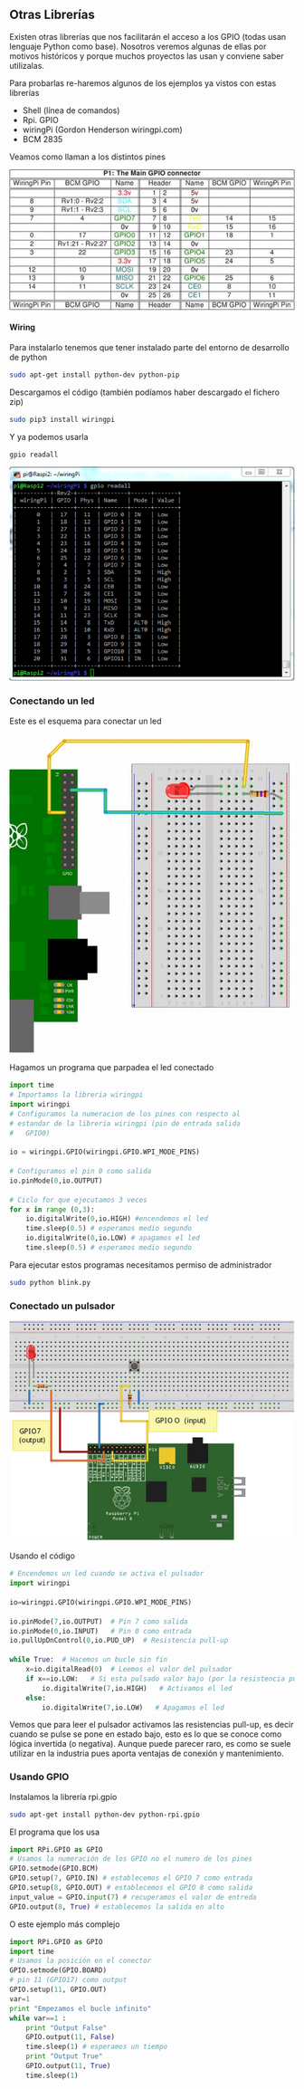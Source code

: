 

## Otras Librerías

Existen otras librerías que nos facilitarán el acceso a los GPIO (todas usan lenguaje Python como base). Nosotros veremos algunas de ellas por motivos históricos y porque muchos proyectos las usan y conviene saber utilizalas.

Para probarlas re-haremos algunos de los ejemplos ya vistos con estas librerías

* Shell (línea de comandos)
* Rpi. GPIO
* wiringPi (Gordon Henderson wiringpi.com)
* BCM 2835

Veamos como llaman a los distintos pines

![Nombre de los GPIOs](./images/NombresGPIO.png)

#### Wiring

Para instalarlo tenemos que tener instalado parte del entorno de desarrollo de python

```sh
sudo apt-get install python-dev python-pip
```

Descargamos el código (también podíamos haber descargado el fichero zip)

```sh
sudo pip3 install wiringpi
```


Y ya podemos usarla

```sh
gpio readall
```


![Leer el estado de todos los pines](./images/readall.png)


### Conectando un led

Este es el esquema para conectar un led


![Esquema de conexión de un led](./images/esquemaled.png)

Hagamos un programa que parpadea el led conectado

```python
import time
# Importamos la libreria wiringpi
import wiringpi
# Configuramos la numeracion de los pines con respecto al
# estandar de la libreria wiringpi (pin de entrada salida
#	GPIO0)

io = wiringpi.GPIO(wiringpi.GPIO.WPI_MODE_PINS)

# Configuramos el pin 0 como salida
io.pinMode(0,io.OUTPUT)

# Ciclo for que ejecutamos 3 veces
for x in range (0,3):
	io.digitalWrite(0,io.HIGH) #encendemos el led
	time.sleep(0.5) # esperamos medio segundo
	io.digitalWrite(0,io.LOW) # apagamos el led
	time.sleep(0.5) # esperamos medio segundo
```

Para ejecutar estos programas necesitamos permiso de administrador

```sh
sudo python blink.py
```

### Conectado un pulsador

![Conectando un pulsador](./images/pulsador.png)

Usando el código

```python
# Encendemos un led cuando se activa el pulsador
import wiringpi

io=wiringpi.GPIO(wiringpi.GPIO.WPI_MODE_PINS)

io.pinMode(7,io.OUTPUT)  # Pin 7 como salida
io.pinMode(0,io.INPUT)   # Pin 0 como entrada
io.pullUpDnControl(0,io.PUD_UP)  # Resistencia pull-up

while True:  # Hacemos un bucle sin fin
	x=io.digitalRead(0)  # Leemos el valor del pulsador
	if x==io.LOW: 	# Si esta pulsado valor bajo (por la resistencia pull-up)
		io.digitalWrite(7,io.HIGH)   # Activamos el led
	else:
		io.digitalWrite(7,io.LOW) 	# Apagamos el led
```

Vemos que para leer el pulsador activamos las resistencias pull-up, es decir cuando se pulse se pone en estado bajo, esto es lo que se conoce como  lógica invertida (o negativa). Aunque puede parecer raro, es como se suele utilizar en la industria pues aporta ventajas de conexión y mantenimiento.

### Usando GPIO

Instalamos la librería rpi.gpio

```sh
sudo apt-get install python-dev python-rpi.gpio
```

El programa que los usa

```python
import RPi.GPIO as GPIO
# Usamos la numeración de los GPIO no el numero de los pines
GPIO.setmode(GPIO.BCM)
GPIO.setup(7, GPIO.IN) # establecemos el GPIO 7 como entrada
GPIO.setup(8, GPIO.OUT) # establecemos el GPIO 8 como salida
input_value = GPIO.input(7) # recuperamos el valor de entreda
GPIO.output(8, True) # establecemos la salida en alto
```

O este ejemplo más complejo

```python
import RPi.GPIO as GPIO
import time
# Usamos la posición en el conector
GPIO.setmode(GPIO.BOARD)
# pin 11 (GPIO17) como output
GPIO.setup(11, GPIO.OUT)
var=1
print "Empezamos el bucle infinito"
while var==1 :
	print "Output False"
	GPIO.output(11, False)
	time.sleep(1) # esperamos un tiempo
	print "Output True"
	GPIO.output(11, True)
	time.sleep(1)
```

